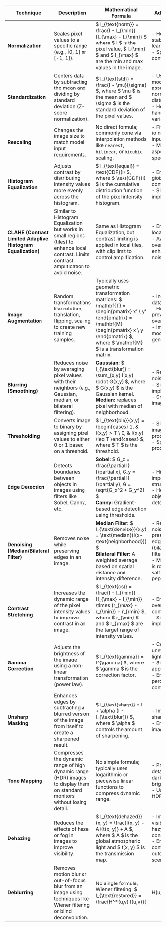 | **Technique**                | **Description**                                                                                                                                                       | **Mathematical Formula**                                                                                                                                                                                | **Advantages**                                                                                                                 | **Disadvantages**                                                                                                        | **Use Cases**                                           |
|------------------------------|-----------------------------------------------------------------------------------------------------------------------------------------------------------------------|--------------------------------------------------------------------------------------------------------------------------------------------------------------------------------------------------------|-------------------------------------------------------------------------------------------------------------------------------|--------------------------------------------------------------------------------------------------------------------------|---------------------------------------------------------|
| **Normalization**             | Scales pixel values to a specific range (e.g., [0, 1] or [-1, 1]).                                                                                                    | $ I_{\text{norm}} = \frac{I - I_{\min}}{I_{\max} - I_{\min}} $ where $ I $ is the pixel value, $ I_{\min} $ and $ I_{\max} $ are the min and max values in the image.                                     | - Helps in stabilizing learning.<br>- Speeds up convergence.                                                                  | - Does not correct illumination variations.<br>- Only scales, doesn't change contrast.                                  | Neural networks, especially CNNs.                       |
| **Standardization**           | Centers data by subtracting the mean and dividing by standard deviation (Z-score normalization).                                                                       | $ I_{\text{std}} = \frac{I - \mu}{\sigma} $, where $ \mu $ is the mean and $ \sigma $ is the standard deviation of the pixel values.                                                                     | - Useful for models that assume normal distribution.<br>- Helps handle large variance.                                        | - Sensitive to outliers.<br>- Changes image pixel distribution.                                                        | Machine learning models that assume Gaussian distribution. |
| **Rescaling**                 | Changes the image size to match model input requirements.                                                                                                             | No direct formula; commonly done via interpolation methods like `nearest`, `bilinear`, or `bicubic` scaling.                                                    | - Fits images to network input size.<br>- Maintains aspect ratio (if specified).                                               | - May introduce distortion or loss of detail.                                                                           | Image resizing for CNNs input.                          |
| **Histogram Equalization**    | Adjusts contrast by distributing intensity values more evenly across the histogram.                                                                                   | $ I_{\text{equal}} = \text{CDF}(I) $, where $ \text{CDF}(I) $ is the cumulative distribution function of the pixel intensity histogram.                                                                | - Enhances global contrast.<br>- Simple to implement.                                                                        | - Over-amplifies noise in flat regions.<br>- Not suitable for local contrast enhancement.                               | Medical images, low-contrast photos.                    |
| **CLAHE (Contrast Limited Adaptive Histogram Equalization)** | Similar to Histogram Equalization, but works in small regions (tiles) to enhance local contrast. Limits contrast amplification to avoid noise. | Same as Histogram Equalization, but contrast limiting is applied in local tiles, with clip limit to control amplification.                                       | - Enhances local contrast.<br>- Avoids over-enhancing noise.                                                                 | - Computationally expensive.<br>- Might create artifacts if tile size is too small.                                      | Medical imaging, uneven lighting.                       |
| **Image Augmentation**        | Random transformations like rotation, translation, flipping, scaling to create new training samples.                                                                  | Typically uses geometric transformation matrices: $ \mathbf{T} = \begin{pmatrix} x' \\ y' \end{pmatrix} = \mathbf{M} \begin{pmatrix} x \\ y \end{pmatrix} $, where $ \mathbf{M} $ is a transformation matrix. | - Increases dataset size.<br>- Helps prevent overfitting.<br>- Improves model generalization.                                 | - Can introduce unrealistic distortions.<br>- Computationally intensive for large datasets.                              | Deep learning model training (e.g., CNNs).              |
| **Blurring (Smoothing)**      | Reduces noise by averaging pixel values with their neighbors (e.g., Gaussian, median, or bilateral filtering).                                                        | **Gaussian:** $ I_{\text{blur}} = \sum_{x,y} I(x,y) \cdot G(x,y) $, where $ G(x,y) $ is the Gaussian kernel.<br>**Median:** replaces pixel with median of neighborhood.                                 | - Reduces noise.<br>- Simple to implement.<br>- Smooths images.                                                               | - Reduces sharpness.<br>- Not effective for complex noise patterns.                                                      | Noise reduction in low-quality images.                   |
| **Thresholding**              | Converts image to binary by assigning pixel values to either 0 or 1 based on a threshold.                                                                             | $ I_{\text{bin}}(x,y) = \begin{cases} 1, & I(x,y) > T \\ 0, & I(x,y) \leq T \end{cases} $, where $ T $ is the threshold.                                          | - Simplifies image processing.<br>- Speeds up processing.                                                                     | - Loses intensity information.<br>- Choosing the right threshold can be difficult.                                       | Segmentation, OCR, object detection.                    |
| **Edge Detection**            | Detects boundaries between objects in images using filters like Sobel, Canny, etc.                                                                                    | **Sobel:** $ G_x = \frac{\partial I}{\partial x}, G_y = \frac{\partial I}{\partial y}, G = \sqrt{G_x^2 + G_y^2} $<br>**Canny:** Gradient-based edge detection using thresholds.                        | - Highlights important structures.<br>- Helps with object detection.                                                          | - Sensitive to noise.<br>- May miss weak edges.<br>- Computationally expensive (Canny).                                 | Object detection, image segmentation.                   |
| **Denoising (Median/Bilateral Filter)** | Removes noise while preserving edges in an image.                                                                                                     | **Median Filter:** $ I_{\text{denoise}}(x,y) = \text{median}(I(x-\text{neighborhood})) $<br>**Bilateral Filter:** A weighted average based on spatial distance and intensity difference.                | - Removes noise while preserving edges (bilateral filter).<br>- Median filter is robust to salt-and-pepper noise.             | - Bilateral filter is computationally expensive.<br>- Median filter may not preserve all details (small structures).     | Medical imaging, photography, noise removal.            |
| **Contrast Stretching**       | Increases the dynamic range of the pixel intensity values to improve contrast in an image.                                                                           | $ I_{\text{cs}} = \frac{I - I_{\min}}{I_{\max} - I_{\min}} \times (r_{\max} - r_{\min}) + r_{\min} $, where $ r_{\min} $ and $ r_{\max} $ are the target range of intensity values.                     | - Enhances overall contrast.<br>- Simple to implement.                                                                        | - Not effective if the image histogram is not uniformly distributed.                                                      | Satellite imagery, photo enhancement.                   |
| **Gamma Correction**          | Adjusts the brightness of the image using a non-linear transformation (power law).                                                                                   | $ I_{\text{gamma}} = I^{\gamma} $, where $ \gamma $ is the correction factor.                                                                                     | - Corrects uneven lighting.<br>- Simple to apply.<br>- Enhances perceptual contrast.                                          | - Can introduce artifacts when applied improperly.<br>- Difficult to choose an optimal value for $\gamma$.              | Display calibration, low-light correction.              |
| **Unsharp Masking**           | Enhances edges by subtracting a blurred version of the image from itself to create a sharpened result.                                                              | $ I_{\text{sharp}} = I + \alpha (I - I_{\text{blur}}) $, where $ \alpha $ controls the amount of sharpening.                                                     | - Improves sharpness.<br>- Enhances image clarity.                                                                            | - Can amplify noise if over-applied.<br>- May introduce halo artifacts.                                                  | Photography, medical imaging.                           |
| **Tone Mapping**              | Compresses the dynamic range of high dynamic range (HDR) images to display them on standard monitors without losing detail.                                          | No simple formula; typically uses logarithmic or piecewise linear functions to compress dynamic range.                                                           | - Preserves details in both dark and bright areas.<br>- Useful for HDR imaging.                                               | - Can lead to unnatural results if not done carefully.<br>- Computationally expensive.                                  | HDR photography, scene visualization.                   |
| **Dehazing**                  | Reduces the effects of haze or fog in images to improve visibility.                                                                                                  | $ I_{\text{dehazed}}(x, y) = \frac{I(x, y) - A}{t(x, y)} + A $, where $ A $ is the global atmospheric light and $ t(x, y) $ is the transmission map.              | - Improves visibility in hazy conditions.<br>- Enhances contrast in outdoor scenes.                                            | - Requires estimation of transmission map.<br>- Can amplify noise if the image has uneven lighting.                      | Outdoor photography, autonomous driving.                |
| **Deblurring**                | Removes motion blur or out-of-focus blur from an image using techniques like Wiener filtering or blind deconvolution.                                                | No single formula; Wiener filtering: $ I_{\text{restored}} = \frac{H^*(u,v) I(u,v)}{|H(u,v)|^2 + K} $, where $ H(u,v) $ is the blur kernel and $ K $ is a noise term. | - Restores sharpness in blurry images.<br>- Useful for motion deblurring.                                                      | - Requires accurate estimation of blur kernel.<br>- Complex and computationally expensive.                               | Photography, forensic image analysis.                   |
